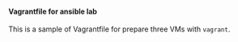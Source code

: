 #### Vagrantfile for ansible lab
This is a sample of Vagrantfile for prepare three VMs with `vagrant`.
